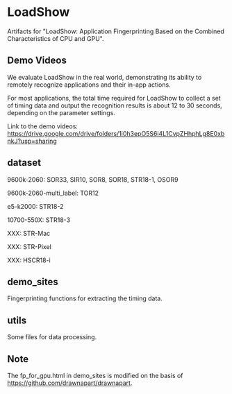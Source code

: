 # LoadShow
Artifacts for "LoadShow: Application Fingerprinting Based on the Combined Characteristics of CPU and GPU".

## Demo Videos
We evaluate LoadShow in the real world, demonstrating its ability to remotely recognize applications and their in-app actions.

For most applications, the total time required for LoadShow to collect a set of timing data and output the recognition results is about 12 to 30 seconds, depending on the parameter settings.

Link to the demo videos: https://drive.google.com/drive/folders/1i0h3epO5S6i4L1CvpZHhphLg8E0xbnkJ?usp=sharing

## dataset
9600k-2060: SOR33, SIR10, SOR8, SOR18, STR18-1, OSOR9

9600k-2060-multi_label: TOR12

e5-k2000: STR18-2

10700-550X: STR18-3

XXX: STR-Mac

XXX: STR-Pixel

XXX: HSCR18-i

## demo_sites
Fingerprinting functions for extracting the timing data.

## utils
Some files for data processing.

## Note
The fp_for_gpu.html in demo_sites is modified on the basis of https://github.com/drawnapart/drawnapart.
